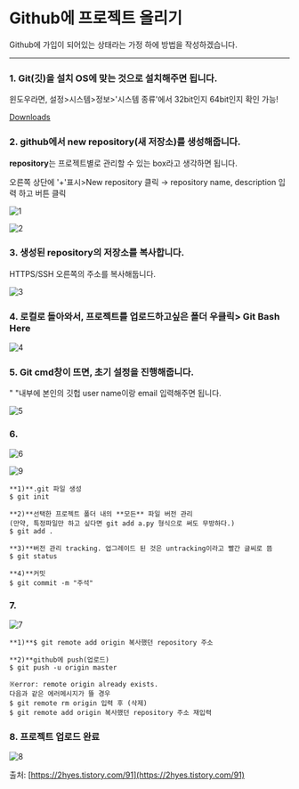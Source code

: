 # Github에 프로젝트 올리기

Github에 가입이 되어있는 상태라는 가정 하에 방법을 작성하겠습니다. 

---

### **1. Git(깃)을 설치** OS에 맞는 것으로 설치해주면 됩니다.

윈도우라면, 설정>시스템>정보>'시스템 종류'에서 32bit인지 64bit인지 확인 가능!

[Downloads](https://git-scm.com/downloads)

### **2. github에서 new repository(새 저장소)를 생성해줍니다.**

**repository**는 프로젝트별로 관리할 수 있는 box라고 생각하면 됩니다.

오른쪽 상단에 '+'표시>New repository 클릭 → repository name, description 입력 하고 버튼 클릭

![1](https://github.com/hanyellding/TIL/blob/main/Github/Github%EC%97%90%ED%94%84%EB%A1%9C%EC%A0%9D%ED%8A%B8%EC%98%AC%EB%A6%AC%EA%B8%B0_images/1.jpg)

![2](https://github.com/hanyellding/TIL/blob/main/Github/Github%EC%97%90%ED%94%84%EB%A1%9C%EC%A0%9D%ED%8A%B8%EC%98%AC%EB%A6%AC%EA%B8%B0_images/2.jpg)

### **3. 생성된 repository의 저장소를 복사합니다.**

HTTPS/SSH 오른쪽의 주소를 복사해둡니다.

![3](https://github.com/hanyellding/TIL/blob/main/Github/Github%EC%97%90%ED%94%84%EB%A1%9C%EC%A0%9D%ED%8A%B8%EC%98%AC%EB%A6%AC%EA%B8%B0_images/3.jpg)

### **4. 로컬로 돌아와서, 프로젝트를 업로드하고싶은 폴더 우클릭> Git Bash Here**

![4](https://github.com/hanyellding/TIL/blob/main/Github/Github%EC%97%90%ED%94%84%EB%A1%9C%EC%A0%9D%ED%8A%B8%EC%98%AC%EB%A6%AC%EA%B8%B0_images/4.jpg)

### **5. Git cmd창이 뜨면, 초기 설정을 진행해줍니다.**

" "내부에 본인의 깃헙 user name이랑 email 입력해주면 됩니다. 

![5](https://github.com/hanyellding/TIL/blob/main/Github/Github%EC%97%90%ED%94%84%EB%A1%9C%EC%A0%9D%ED%8A%B8%EC%98%AC%EB%A6%AC%EA%B8%B0_images/5.jpg)

### **6.**

![6](https://github.com/hanyellding/TIL/blob/main/Github/Github%EC%97%90%ED%94%84%EB%A1%9C%EC%A0%9D%ED%8A%B8%EC%98%AC%EB%A6%AC%EA%B8%B0_images/6.jpg)

![9](https://github.com/hanyellding/TIL/blob/main/Github/Github%EC%97%90%ED%94%84%EB%A1%9C%EC%A0%9D%ED%8A%B8%EC%98%AC%EB%A6%AC%EA%B8%B0_images/9.png)

```
**1)**.git 파일 생성
$ git init

**2)**선택한 프로젝트 폴더 내의 **모든** 파일 버전 관리 
(만약, 특정파일만 하고 싶다면 git add a.py 형식으로 써도 무방하다.)
$ git add .

**3)**버전 관리 tracking. 업그레이드 된 것은 untracking이라고 빨간 글씨로 뜸
$ git status

**4)**커밋
$ git commit -m "주석"
```

### **7.**

![7](https://github.com/hanyellding/TIL/blob/main/Github/Github%EC%97%90%ED%94%84%EB%A1%9C%EC%A0%9D%ED%8A%B8%EC%98%AC%EB%A6%AC%EA%B8%B0_images/7.jpg)

```
**1)**$ git remote add origin 복사했던 repository 주소

**2)**github에 push(업로드)
$ git push -u origin master

※error: remote origin already exists.
다음과 같은 에러메시지가 뜰 경우
$ git remote rm origin 입력 후 (삭제)
$ git remote add origin 복사했던 repository 주소 재입력
```

### **8. 프로젝트 업로드 완료**

![8](https://github.com/hanyellding/TIL/blob/main/Github/Github%EC%97%90%ED%94%84%EB%A1%9C%EC%A0%9D%ED%8A%B8%EC%98%AC%EB%A6%AC%EA%B8%B0_images/8.jpg)

출처: [https://2hyes.tistory.com/91](https://2hyes.tistory.com/91)

